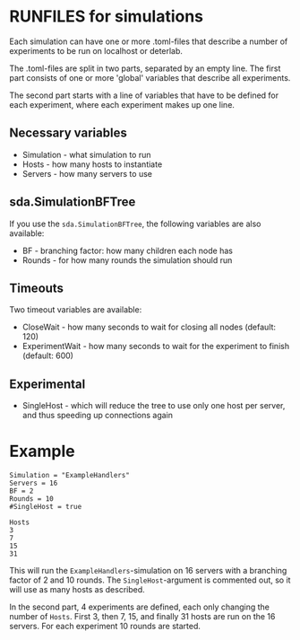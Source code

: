 # RUNFILES for simulations

Each simulation can have one or more .toml-files that describe a number of experiments
to be run on localhost or deterlab.

The .toml-files are split in two parts, separated by an empty line. The first
part consists of one or more 'global' variables that describe all experiments.
 
The second part starts with a line of variables that have to be defined for each
experiment, where each experiment makes up one line.

## Necessary variables

- Simulation - what simulation to run
- Hosts - how many hosts to instantiate
- Servers - how many servers to use

## sda.SimulationBFTree

If you use the `sda.SimulationBFTree`, the following variables are also available:

- BF - branching factor: how many children each node has
- Rounds - for how many rounds the simulation should run

## Timeouts

Two timeout variables are available:

- CloseWait - how many seconds to wait for closing all nodes (default: 120)
- ExperimentWait - how many seconds to wait for the experiment to finish
    (default: 600)

## Experimental

- SingleHost - which will reduce the tree to use only one host per server, and
thus speeding up connections again

# Example

    Simulation = "ExampleHandlers"
    Servers = 16
    BF = 2
    Rounds = 10
    #SingleHost = true

    Hosts
    3
    7
    15
    31

This will run the `ExampleHandlers`-simulation on 16 servers with a branching
factor of 2 and 10 rounds. The `SingleHost`-argument is commented out, so it
will use as many hosts as described.

In the second part, 4 experiments are defined, each only changing the number
of `Hosts`. First 3, then 7, 15, and finally 31 hosts are run on the 16
servers. For each experiment 10 rounds are started.
